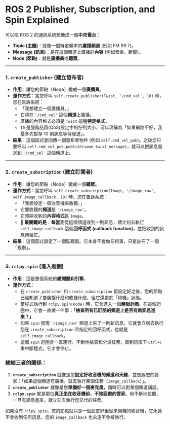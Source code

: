 # ROS 2 Publisher, Subscription, and Spin Explained

可以把 ROS 2 的通訊系統想像成一個**中央電台**：

*   **Topic (主題)**：就像一個特定頻率的**廣播頻道** (例如 FM 99.7)。
*   **Message (訊息)**：是在這個頻道上廣播的**內容** (例如音樂、新聞)。
*   **Node (節點)**：就是**廣播員**或**聽眾**。

---

### 1. `create_publisher` (建立發布者)

*   **作用**：讓您的節點（Node）變成一個**廣播員**。
*   **運作方式**：當您呼叫 `self.create_publisher(Twist, '/cmd_vel', 10)` 時，您在告訴系統：
    *   「我想建立一個廣播員。」
    *   它將在 `'/cmd_vel'` 這個**頻道**上廣播。
    *   廣播的內容格式必須是 `Twist` 這種**特定格式**。
    *   `10` 是服務品質(QoS)設定中的佇列大小，可以理解為「如果網路不好，我最多先暫存 10 則訊息等待發送」。
*   **結果**：這個函式會回傳一個發布者物件 (例如 `self.cmd_vel_pub`)。之後您只要呼叫 `self.cmd_vel_pub.publish(some_twist_message)`，就可以把訊息發送到 `'/cmd_vel'` 這個頻道上。

---

### 2. `create_subscription` (建立訂閱者)

*   **作用**：讓您的節點（Node）變成一個**聽眾**。
*   **運作方式**：當您呼叫 `self.create_subscription(Image, '/image_raw', self.image_callback, 10)` 時，您在告訴系統：
    *   「我想設定一個收音機來收聽。」
    *   它要收聽的**頻道**是 `'/image_raw'`。
    *   它預期收到的**內容格式**是 `Image`。
    *   🌟 **最關鍵的是**：**每當**我從這個頻道收到一則訊息，請立刻去執行 `self.image_callback` 這個**回呼函式 (callback function)**，並把收到的訊息傳給它。
*   **結果**：這個函式設定了一個監聽器。它本身不會做任何事，只是註冊了一個「規則」。

---

### 3. `rclpy.spin` (進入迴圈)

*   **作用**：這是整個系統的**總開關和引擎**。
*   **運作方式**：
    *   在 `create_publisher` 和 `create_subscription` 都設定好之後，您的節點已經知道了要廣播什麼和收聽什麼，但它還處於「待機」狀態。
    *   當程式執行到 `rclpy.spin(node)` 時，它會進入一個**無限迴圈**。在這個迴圈中，它會一直做一件事：**「檢查所有已訂閱的頻道上是否有新訊息進來？」**
    *   如果 `spin` 發現 `'/image_raw'` 頻道上來了一則新訊息，它就會立刻去執行您在 `create_subscription` 時指定的回呼函式，也就是 `self.image_callback`。
    *   這個 `spin` 迴圈會一直運行，不斷地檢查和分派任務，直到您按下 `Ctrl+C` 來中斷程式，它才會停止。

### 總結三者的關係：

1.  **`create_subscription`** 就像是您**設定好收音機的頻道和天線**，並告訴您的管家：「如果這個頻道有廣播，就去執行某個任務（`image_callback`）」。
2.  **`create_publisher`** 就像是您**準備好一個麥克風**，隨時可以對某個頻道講話。
3.  **`rclpy.spin`** 就是那位**真正坐在收音機前、不知疲倦的管家**。他不斷地監聽，一旦有訊息進來，就立刻去執行您交代的任務。

如果沒有 `rclpy.spin`，您的節點就只是一個設定好但從未開機的收音機，它永遠不會收到任何訊息，您的 `image_callback` 也永遠不會被執行。
